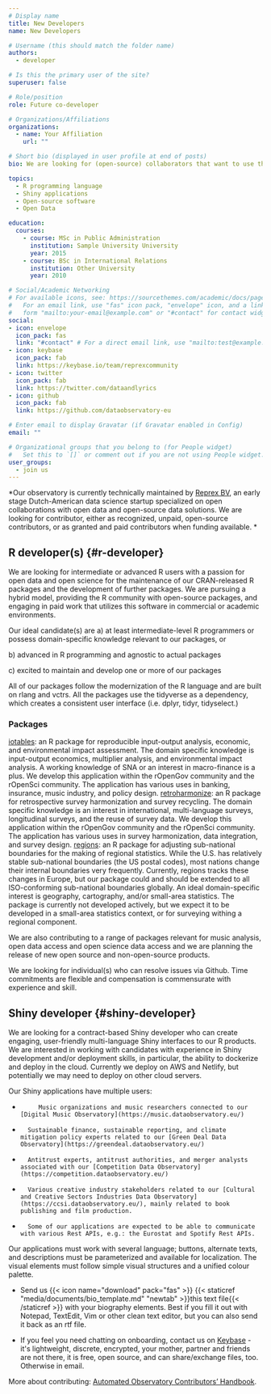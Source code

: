 ```yaml
---
# Display name
title: New Developers
name: New Developers

# Username (this should match the folder name)
authors:
  - developer

# Is this the primary user of the site?
superuser: false

# Role/position
role: Future co-developer

# Organizations/Affiliations
organizations:
  - name: Your Affiliation
    url: ""

# Short bio (displayed in user profile at end of posts)
bio: We are looking for (open-source) collaborators that want to use their technical skillset to further our open data and reproducible research-based approach.

topics:
  - R programming language
  - Shiny applications
  - Open-source software
  - Open Data

education:
  courses:
    - course: MSc in Public Administration
      institution: Sample University University
      year: 2015
    - course: BSc in International Relations
      institution: Other University
      year: 2010

# Social/Academic Networking
# For available icons, see: https://sourcethemes.com/academic/docs/page-builder/#icons
#   For an email link, use "fas" icon pack, "envelope" icon, and a link in the
#   form "mailto:your-email@example.com" or "#contact" for contact widget.
social:
- icon: envelope
  icon_pack: fas
  link: "#contact" # For a direct email link, use "mailto:test@example.org".
- icon: keybase
  icon_pack: fab
  link: https://keybase.io/team/reprexcommunity
- icon: twitter
  icon_pack: fab
  link: https://twitter.com/dataandlyrics
- icon: github
  icon_pack: fab
  link: https://github.com/dataobservatory-eu

# Enter email to display Gravatar (if Gravatar enabled in Config)
email: ""

# Organizational groups that you belong to (for People widget)
#   Set this to `[]` or comment out if you are not using People widget.
user_groups:
  - join us
---
```


*Our observatory is currently technically maintained by [Reprex BV](https://reprex.nl/), an early stage Dutch-American data science startup specialized on open collaborations with open data and open-source data solutions.  We are looking for contributor, either as recognized, unpaid, open-source contributors, or as granted and paid contributors when funding available. *


## R developer(s) {#r-developer}

We are looking for intermediate or advanced R users with a passion for open data and open science for the maintenance of our CRAN-released R packages and the development of further packages. We are pursuing a hybrid model, providing the R community with open-source packages, and engaging in paid work that utilizes this software in commercial or academic environments.

Our ideal candidate(s) are
a) at least intermediate-level R programmers or possess domain-specific knowledge relevant to our packages, or

b) advanced in R programming and agnostic to actual packages

c) excited to maintain and develop one or more of our packages

All of our packages follow the modernization of the R language and are built on rlang and vctrs. All the packages use the tidyverse as a dependency, which creates a consistent user interface (i.e. dplyr, tidyr, tidyselect.)

### Packages
[iotables](https://iotables.dataobservatory.eu/): an R package for reproducible input-output analysis, economic, and environmental impact assessment. The domain specific knowledge is input-output economics, multiplier analysis, and environmental impact analysis. A working knowledge of SNA or an interest in macro-finance is a plus. We develop this application within the rOpenGov community and the rOpenSci community. The application has various uses in banking, insurance, music industry, and policy design.
[retroharmonize](https://retroharmonize.dataobservatory.eu/): an R package for retrospective survey harmonization and survey recycling. The domain specific knowledge is an interest in international, multi-language surveys, longitudinal surveys, and the reuse of survey data. We develop this application within the rOpenGov community and the rOpenSci community. The application has various uses in survey harmonization, data integration, and survey design. 
[regions](https://regions.dataobservatory.eu/): an R package for adjusting sub-national boundaries for the making of regional statistics.  While the U.S. has relatively stable sub-national boundaries (the US postal codes), most nations change their internal boundaries very frequently. Currently, regions tracks these changes in Europe, but our package could and should be extended to all ISO-conforming sub-national boundaries globally.  An ideal domain-specific interest is geography, cartography, and/or small-area statistics. The package is currently not developed actively, but we expect it to be developed in a small-area statistics context, or for surveying withing a regional component.  

We are also contributing to a range of packages relevant for music analysis, open data access and open science data access and we are planning the release of new open source and non-open-source products.

We are looking for individual(s) who can resolve issues via Github. Time commitments are flexible and compensation is commensurate with experience and skill.

## Shiny developer {#shiny-developer}
We are looking for a contract-based Shiny developer who can create engaging, user-friendly multi-language Shiny interfaces to our R products. We are interested in working with candidates with experience in Shiny development and/or deployment skills, in particular, the ability to dockerize and deploy in the cloud. Currently we deploy on AWS and Netlify, but potentially we may need to deploy on other cloud servers.

Our Shiny applications have multiple users: 
-          Music organizations and music researchers connected to our [Digital Music Observatory](https://music.dataobservatory.eu/)
-       Sustainable finance, sustainable reporting, and climate mitigation policy experts related to our [Green Deal Data Observatory](https://greendeal.dataobservatory.eu/)
-       Antitrust experts, antitrust authorities, and merger analysts associated with our [Competition Data Observatory](https://competition.dataobservatory.eu/)
-       Various creative industry stakeholders related to our [Cultural and Creative Sectors Industries Data Observatory](https://ccsi.dataobservatory.eu/), mainly related to book publishing and film production.
-       Some of our applications are expected to be able to communicate with various Rest APIs, e.g.: the Eurostat and Spotify Rest APIs.

Our applications must work with several language; buttons, alternate texts, and descriptions must be parameterized and available for localization. The visual elements must follow simple visual structures and a unified colour palette.


- Send us {{< icon name="download" pack="fas" >}} {{< staticref "media/documents/bio_template.md" "newtab" >}}this text file{{< /staticref >}} with your biography elements. Best if you fill it out with Notepad, TextEdit, Vim or other clean text editor, but you can also send it back as an rtf file.

- If you feel you need chatting on onboarding, contact us on [Keybase](https://curators.dataobservatory.eu/tools.html#keybase) - it's lightweight, discrete, encrypted, your mother, partner and friends are not there, it is free, open source, and can share/exchange files, too. Otherwise in email.

More about contributing: [Automated Observatory Contributors’ Handbook](http://contributors.dataobservatory.eu/).
